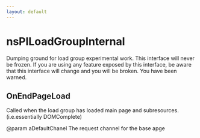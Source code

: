 ```yaml
---
layout: default
---
```


# nsPILoadGroupInternal #

Dumping ground for load group experimental work.
This interface will never be frozen.  If you are
using any feature exposed by this interface, be aware that this interface
will change and you will be broken.  You have been warned.


## OnEndPageLoad ##

Called when the load group has loaded main page and
subresources. (i.e.essentially DOMComplete)

@param aDefaultChanel
       The request channel for the base apge

